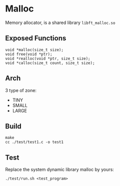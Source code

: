 # Malloc

Memory allocator, is a shared library `libft_malloc.so`

## Exposed Functions

	void *malloc(size_t size);
	void free(void *ptr);
	void *realloc(void *ptr, size_t size);
	void *calloc(size_t count, size_t size);

## Arch

3 type of zone:

- TINY
- SMALL
- LARGE

## Build  

	make
	cc ./test/test1.c -o test1

## Test

Replace the system dynamic library malloc by yours:

	./test/run.sh <test_program>
